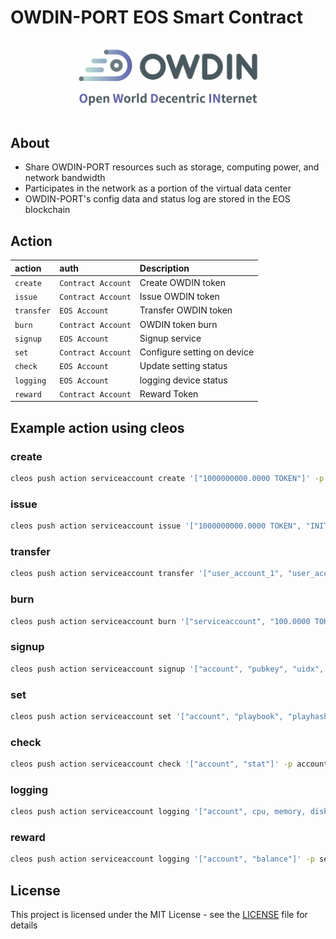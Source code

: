 # OWDIN-PORT EOS Smart Contract
[![OWDIN NETWORK](docs/img/banner-owdin.png "OWDIN NETWORK")](https://owdin.network/)

## About
* Share OWDIN-PORT resources such as storage, computing power, and network bandwidth
* Participates in the network as a portion of the virtual data center
* OWDIN-PORT's config data and status log are stored in the EOS blockchain

## Action
| action      | auth               | Description                 |
|:------------|:-------------------|:----------------------------|
| `create`    | `Contract Account` | Create OWDIN token          |
| `issue`     | `Contract Account` | Issue OWDIN token           |
| `transfer`  | `EOS Account`      | Transfer OWDIN token        |
| `burn`      | `Contract Account` | OWDIN token burn            |
| `signup`    | `EOS Account`      | Signup service              |
| `set`       | `Contract Account` | Configure setting on device |
| `check`     | `EOS Account`      | Update setting status       |
| `logging`   | `EOS Account`      | logging device status       |
| `reward`    | `Contract Account` | Reward Token                |

## Example action using cleos
### create
```bash
cleos push action serviceaccount create '["1000000000.0000 TOKEN"]' -p serviceaccount@active
```

### issue
```bash
cleos push action serviceaccount issue '["1000000000.0000 TOKEN", "INITIAL TOKEN ISSUE"]' -p serviceaccount@active
```

### transfer
```bash
cleos push action serviceaccount transfer '["user_account_1", "user_account_2", "1000000.0000 TOKEN", "transfer Test"]' -p user_account_1@active
```

### burn
```bash
cleos push action serviceaccount burn '["serviceaccount", "100.0000 TOKEN", "TOKEN BURN Test"]' -p serviceaccount@active
```

### signup
```bash 
cleos push action serviceaccount signup '["account", "pubkey", "uidx", "idx", bandwidth, memory, cpu, disk, netype, usertype]' -p account@active
```

### set
```bash 
cleos push action serviceaccount set '["account", "playbook", "playhash"]' -p serviceaccount@active
```

### check
```bash 
cleos push action serviceaccount check '["account", "stat"]' -p account@active
```

### logging
```bash 
cleos push action serviceaccount logging '["account", cpu, memory, disk, bandwidth, fsused, statuscode, "status", "message"]' -p account@active
```

### reward
```bash 
cleos push action serviceaccount logging '["account", "balance"]' -p serviceaccount@active
```

## License
This project is licensed under the MIT License - see the [LICENSE](LICENSE) file for details

